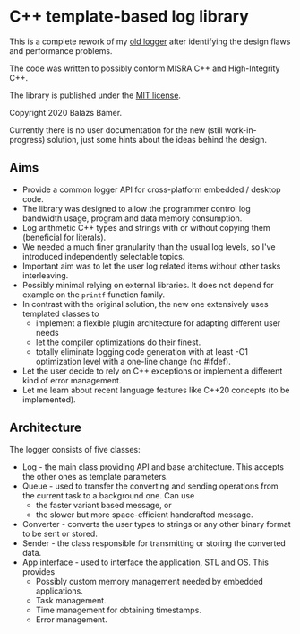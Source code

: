 # C++ template-based log library

This is a complete rework of my [old logger](https://github.com/balazs-bamer/cpp-logger/tree/master/) after identifying the design flaws and performance problems.

The code was written to possibly conform MISRA C++ and High-Integrity C++.

The library is published under the [MIT license](https://opensource.org/licenses/MIT).

Copyright 2020 Balázs Bámer.

Currently there is no user documentation for the new (still work-in-progress) solution, just some hints about the ideas behind the design.

## Aims

- Provide a common logger API for cross-platform embedded / desktop code.
- The library was designed to allow the programmer control log bandwidth usage, program and data memory consumption.
- Log arithmetic C++ types and strings with or without copying them (beneficial for literals).
- We needed a much finer granularity than the usual log levels, so I've introduced independently selectable topics.
- Important aim was to let the user log related items without other tasks interleaving.
- Possibly minimal relying on external libraries. It does not depend for example on the `printf` function family.
- In contrast with the original solution, the new one extensively uses templated classes to
  - implement a flexible plugin architecture for adapting different user needs
  - let the compiler optimizations do their finest.
  - totally eliminate logging code generation with at least -O1 optimization level with a one-line change (no #ifdef).
- Let the user decide to rely on C++ exceptions or implement a different kind of error management.
- Let me learn about recent language features like C++20 concepts (to be implemented).

## Architecture

The logger consists of five classes:
- Log - the main class providing API and base architecture. This accepts the other ones as template parameters.
- Queue - used to transfer the converting and sending operations from the current task to a background one. Can use
  - the faster variant based message, or
  - the slower but more space-efficient handcrafted message.
- Converter - converts the user types to strings or any other binary format to be sent or stored.
- Sender - the class responsible for transmitting or storing the converted data.
- App interface - used to interface the application, STL and OS. This provides
  - Possibly custom memory management needed by embedded applications.
  - Task management.
  - Time management for obtaining timestamps.
  - Error management.

